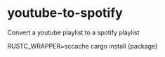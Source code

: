# youtube-to-spotify

Convert a youtube playlist to a spotify playlist

RUSTC_WRAPPER=sccache cargo install {package}
